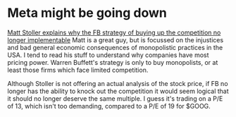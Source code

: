 # Meta might be going down
[Matt Stoller explains why the FB strategy of buying up the competition no longer implementable](https://mattstoller.substack.com/p/faceblocked) Matt is a great guy, but is focussed on the injustices and bad general economic consequences of monopolistic practices in the USA.
I tend to read his stuff to understand why companies have most pricing power.
Warren Buffett's strategy is only to buy monopolists, or at least those firms which face limited competition.

Although Stoller is not offering an actual analysis of the stock price, if FB no longer has the ability to knock out the competition it would seem logical that it should no longer deserve the same multiple.
I guess it's trading on a P/E of 13, which isn't too demanding, compared to a P/E of 19 for $GOOG.



